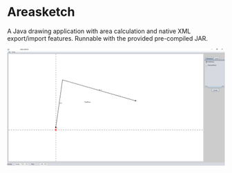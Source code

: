 # Areasketch

A Java drawing application with area calculation and native XML export/import features.
Runnable with the provided pre-compiled JAR.

![](images/areasketch.png)
